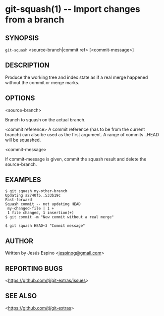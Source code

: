 git-squash(1) -- Import changes from a branch
=============================================

## SYNOPSIS

`git-squash` &lt;source-branch|commit ref&gt; [&lt;commit-message&gt;]

## DESCRIPTION

  Produce the working tree and index state as if a real merge happened without
  the commit or merge marks.

## OPTIONS

  &lt;source-branch&gt;

  Branch to squash on the actual branch.

  &lt;commit reference&gt;
  A commit reference (has to be from the current branch) can also be used as the
  first argument. A range of commits <sha>..HEAD will be squashed.

  &lt;commit-message&gt;

  If commit-message is given, commit the squash result and delete the source-branch.

## EXAMPLES

    $ git squash my-other-branch
    Updating a2740f5..533b19c
    Fast-forward
    Squash commit -- not updating HEAD
     my-changed-file | 1 +
     1 file changed, 1 insertion(+)
    $ git commit -m "New commit without a real merge"

    $ git squash HEAD~3 "Commit message"

## AUTHOR

Written by Jesús Espino &lt;<jespinog@gmail.com>&gt;

## REPORTING BUGS

&lt;<https://github.com/tj/git-extras/issues>&gt;

## SEE ALSO

&lt;<https://github.com/tj/git-extras>&gt;
